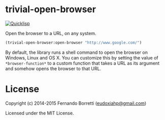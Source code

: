 # trivial-open-browser

[![Quicklisp](http://quickdocs.org/badge/trivial-open-browser.svg)](http://quickdocs.org/trivial-open-browser/)

Open the browser to a URL, on any system.

~~~lisp
(trivial-open-browser:open-browser "http://www.google.com/")
~~~

By default, the library runs a shell command to open the browser on Windows,
Linux and OS X. You can customize this by setting the value of
`*browser-function*` to a custom function that takes a URL as its argument and
somehow opens the browser to that URL.

# License

Copyright (c) 2014-2015 Fernando Borretti (eudoxiahp@gmail.com)

Licensed under the MIT License.
